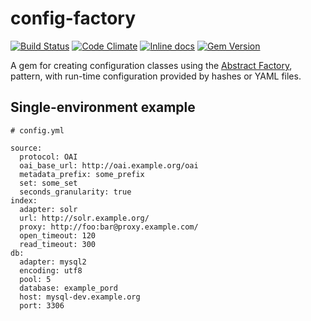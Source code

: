 # config-factory

[![Build Status](https://travis-ci.org/dmolesUC3/factory-factory.svg?branch=master)](https://travis-ci.org/dmolesUC3/factory-factory)
[![Code Climate](https://codeclimate.com/github/dmolesUC3/factory-factory.svg)](https://codeclimate.com/github/dmolesUC3/factory-factory)
[![Inline docs](http://inch-ci.org/github/dmolesUC3/factory-factory.svg)](http://inch-ci.org/github/dmolesUC3/factory-factory)
[![Gem Version](https://img.shields.io/gem/v/factory-factory.svg)](https://github.com/dmolesUC3/factory-factory/releases)

A gem for creating configuration classes using the
[Abstract Factory](https://web.archive.org/web/20111109224959/http://www.informit.com/articles/article.aspx?p=1398599),
pattern, with run-time configuration provided by hashes or YAML files.

## Single-environment example

```
# config.yml

source:
  protocol: OAI
  oai_base_url: http://oai.example.org/oai
  metadata_prefix: some_prefix
  set: some_set
  seconds_granularity: true
index:
  adapter: solr
  url: http://solr.example.org/
  proxy: http://foo:bar@proxy.example.com/
  open_timeout: 120
  read_timeout: 300
db:
  adapter: mysql2
  encoding: utf8
  pool: 5
  database: example_pord
  host: mysql-dev.example.org
  port: 3306
```

